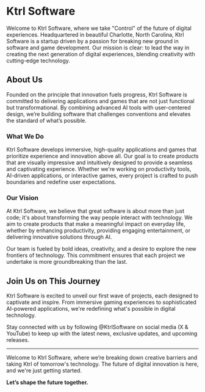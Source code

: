 # Ktrl Software

Welcome to Ktrl Software, where we take "Control" of the future of digital experiences. Headquartered in beautiful Charlotte, North Carolina, Ktrl Software is a startup driven by a passion for breaking new ground in software and game development. Our mission is clear: to lead the way in creating the next generation of digital experiences, blending creativity with cutting-edge technology.

## About Us

Founded on the principle that innovation fuels progress, Ktrl Software is committed to delivering applications and games that are not just functional but transformational. By combining advanced AI tools with user-centered design, we’re building software that challenges conventions and elevates the standard of what’s possible.

### What We Do

Ktrl Software develops immersive, high-quality applications and games that prioritize experience and innovation above all. Our goal is to create products that are visually impressive and intuitively designed to provide a seamless and captivating experience. Whether we're working on productivity tools, AI-driven applications, or interactive games, every project is crafted to push boundaries and redefine user expectations.

### Our Vision

At Ktrl Software, we believe that great software is about more than just code; it's about transforming the way people interact with technology. We aim to create products that make a meaningful impact on everyday life, whether by enhancing productivity, providing engaging entertainment, or delivering innovative solutions through AI. 

Our team is fueled by bold ideas, creativity, and a desire to explore the new frontiers of technology. This commitment ensures that each project we undertake is more groundbreaking than the last.

## Join Us on This Journey

Ktrl Software is excited to unveil our first wave of projects, each designed to captivate and inspire. From immersive gaming experiences to sophisticated AI-powered applications, we're redefining what's possible in digital technology.

Stay connected with us by following @KtrlSoftware on social media (X & YouTube) to keep up with the latest news, exclusive updates, and upcoming releases. 

---

Welcome to Ktrl Software, where we’re breaking down creative barriers and taking Ktrl of tomorrow's technology. The future of digital innovation is here, and we're just getting started.

**Let’s shape the future together.**
